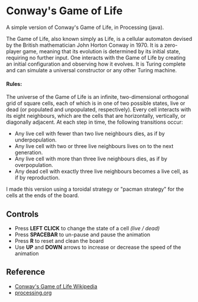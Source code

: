# Conway's Game of Life
A simple version of Conway's Game of Life, in Processing (java).

The Game of Life, also known simply as Life, is a cellular automaton devised by the British mathematician John Horton Conway in 1970. It is a zero-player game, meaning that its evolution is determined by its initial state, requiring no further input. One interacts with the Game of Life by creating an initial configuration and observing how it evolves. It is Turing complete and can simulate a universal constructor or any other Turing machine.



#### Rules:

The universe of the Game of Life is an infinite, two-dimensional orthogonal grid of square cells, each of which is in one of two possible states, live or dead (or populated and unpopulated, respectively). Every cell interacts with its eight neighbours, which are the cells that are horizontally, vertically, or diagonally adjacent. At each step in time, the following transitions occur:

* Any live cell with fewer than two live neighbours dies, as if by underpopulation.
* Any live cell with two or three live neighbours lives on to the next generation.
* Any live cell with more than three live neighbours dies, as if by overpopulation.
* Any dead cell with exactly three live neighbours becomes a live cell, as if by reproduction.

I made this version using a toroidal strategy or "pacman strategy" for the cells at the ends of the board.

## Controls
* Press **LEFT CLICK** to change the state of a cell *(live / dead)* 
* Press **SPACEBAR** to un-pause and pause the animation
* Press **R** to reset and clean the board
* Use **UP** and **DOWN** arrows to increase or decrease the speed of the animation 

## Reference
* [Conway's Game of Life Wikipedia](https://en.wikipedia.org/wiki/Conway%27s_Game_of_Life)
* [processing.org](https://processing.org/)
